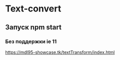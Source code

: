 # Text-convert

## Запуск npm start

### Без поддержки ie 11
 
https://mdl95-showcase.tk/textTransform/index.html
